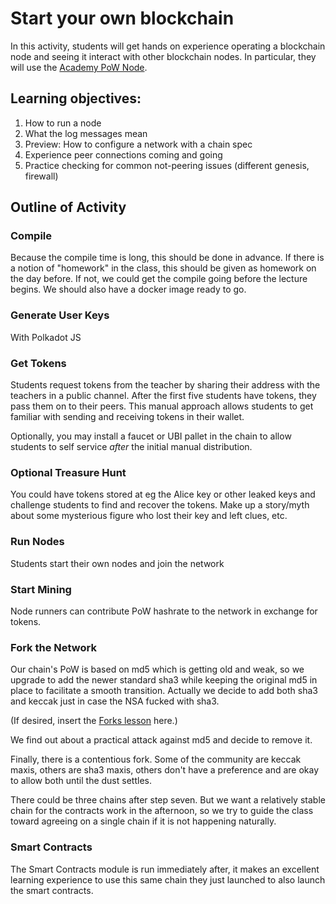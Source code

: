 # Start your own blockchain

In this activity, students will get hands on experience operating a blockchain node and seeing it interact with other blockchain nodes.
In particular, they will use the [Academy PoW Node](https://github.com/Polkadot-Blockchain-Academy/Academy-PoW).

## Learning objectives:

1.  How to run a node
1.  What the log messages mean
1.  Preview: How to configure a network with a chain spec
1.  Experience peer connections coming and going
1.  Practice checking for common not-peering issues (different genesis, firewall)

## Outline of Activity

### Compile

Because the compile time is long, this should be done in advance.
If there is a notion of "homework" in the class, this should be given as homework on the day before.
If not, we could get the compile going before the lecture begins.
We should also have a docker image ready to go.

### Generate User Keys

With Polkadot JS

### Get Tokens

Students request tokens from the teacher by sharing their address with the teachers in a public channel.
After the first five students have tokens, they pass them on to their peers.
This manual approach allows students to get familiar with sending and receiving tokens in their wallet.

Optionally, you may install a faucet or UBI pallet in the chain to allow students to self service _after_ the initial manual distribution.

### Optional Treasure Hunt

You could have tokens stored at eg the Alice key or other leaked keys and challenge students to find and recover the tokens.
Make up a story/myth about some mysterious figure who lost their key and left clues, etc.

### Run Nodes

Students start their own nodes and join the network

### Start Mining

Node runners can contribute PoW hashrate to the network in exchange for tokens.

### Fork the Network

Our chain's PoW is based on md5 which is getting old and weak, so we upgrade to add the newer standard sha3 while keeping the original md5 in place to facilitate a smooth transition. Actually we decide to add both sha3 and keccak just in case the NSA fucked with sha3.

(If desired, insert the [Forks lesson](./7-Forks-slides.md) here.)

We find out about a practical attack against md5 and decide to remove it.

Finally, there is a contentious fork. Some of the community are keccak maxis, others are sha3 maxis, others don't have a preference and are okay to allow both until the dust settles.

There could be three chains after step seven. But we want a relatively stable chain for the contracts work in the afternoon, so we try to guide the class toward agreeing on a single chain if it is not happening naturally.

### Smart Contracts

The Smart Contracts module is run immediately after, it makes an excellent learning experience to use this same chain they just launched to also launch the smart contracts.
